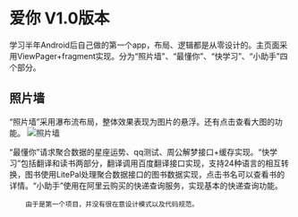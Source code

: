 # 爱你 V1.0版本
学习半年Android后自己做的第一个app，布局、逻辑都是从零设计的。主页面采用ViewPager+fragment实现。分为“照片墙”、“最懂你”、“快学习”、“小助手”四个部分。
## 照片墙
“照片墙”采用瀑布流布局，整体效果表现为图片的悬浮。还有点击查看大图的功能。
![照片墙](https://github.com/zhengzhengxiaogege/Android-honey/blob/master/image/%E7%85%A7%E7%89%87%E5%A2%99.png)


“最懂你”请求聚合数据的星座运势、qq测试、周公解梦接口+缓存实现。“快学习”包括翻译和读书两部分，翻译调用百度翻译接口实现，支持24种语言的相互转换，图书使用LitePal处理聚合数据接口的图书数据实现，点击书名可以查看书的详情。“小助手”使用在阿里云购买的快递查询服务，实现基本的快递查询功能。

        由于是第一个项目，并没有很在意设计模式以及代码规范。
